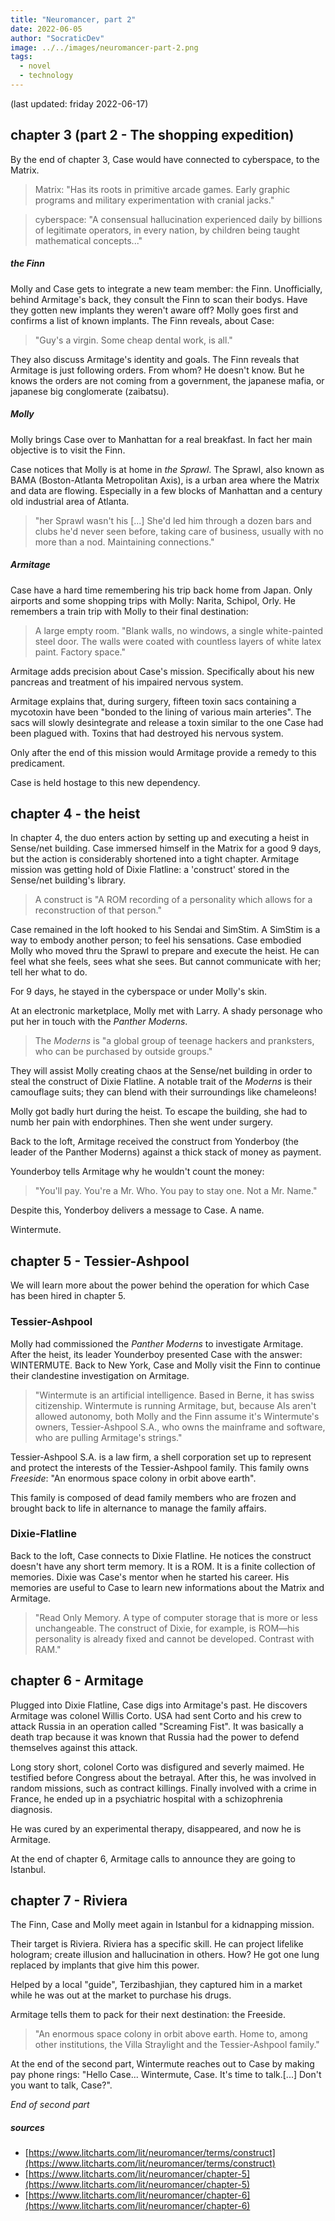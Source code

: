 ```yaml
---
title: "Neuromancer, part 2"
date: 2022-06-05
author: "SocraticDev"
image: ../../images/neuromancer-part-2.png
tags:
  - novel
  - technology
---
```

(last updated: friday 2022-06-17)

## chapter 3 (part 2 - The shopping expedition)
By the end of chapter 3, Case would have connected to cyberspace, to the Matrix.

> Matrix: "Has its roots in primitive arcade games. Early graphic programs and military experimentation with cranial jacks."

> cyberspace: "A consensual hallucination experienced daily by billions of legitimate operators, in every nation, by children being taught mathematical concepts..."

##### the Finn
Molly and Case gets to integrate a new team member: the Finn. Unofficially, behind Armitage's back, they consult the Finn to scan their bodys. Have they gotten new implants they weren't aware off? Molly goes first and confirms a list of known implants. The Finn reveals, about Case: 

> "Guy's a virgin. Some cheap dental work, is all."

They also discuss Armitage's identity and goals. The Finn reveals that Armitage is just following orders. From whom? He doesn't know. But he knows the orders are not coming from a government, the japanese mafia, or japanese big conglomerate (zaibatsu).

##### Molly
Molly brings Case over to Manhattan for a real breakfast. In fact her main objective is to visit the Finn.

Case notices that Molly is at home in _the Sprawl_. The Sprawl, also known as BAMA (Boston-Atlanta Metropolitan Axis), is a urban area where the Matrix and data are flowing. Especially in a few blocks of Manhattan and a century old industrial area of Atlanta.

> "her Sprawl wasn't his [...] She'd led him through a dozen bars and clubs he'd never seen before, taking care of business, usually with no more than a nod. Maintaining connections."

##### Armitage

Case have a hard time remembering his trip back home from Japan. Only airports and some shopping trips with Molly: Narita, Schipol, Orly. He remembers a train trip with Molly to their final destination: 

> A large empty room. "Blank walls, no windows, a single white-painted steel door. The walls were coated with countless layers of white latex paint. Factory space."

Armitage adds precision about Case's mission. Specifically about his new pancreas and treatment of his impaired nervous system. 

Armitage explains that, during surgery, fifteen toxin sacs containing a mycotoxin have been "bonded to the lining of various main arteries". The sacs will slowly desintegrate and release a toxin similar to the one Case had been plagued with. Toxins that had destroyed his nervous system.

Only after the end of this mission would Armitage provide a remedy to this predicament.

Case is held hostage to this new dependency.

## chapter 4 - the heist

In chapter 4, the duo enters action by setting up and executing a heist in
Sense/net building. Case immersed himself in the Matrix for a good 9 days, but
the action is considerably shortened into a tight chapter. Armitage mission was
getting hold of Dixie Flatline: a 'construct' stored in the Sense/net
building's library. 

> A construct is "A ROM recording of a personality which allows for a reconstruction of that person."

Case remained in the loft hooked to his Sendai and SimStim. A SimStim is a way to embody another person; to feel his sensations. Case embodied Molly who moved thru the Sprawl to prepare and execute the heist. He can feel what she feels, sees what she sees. But cannot communicate with her; tell her what to do.

For 9 days, he stayed in the cyberspace or under Molly's skin.

At an electronic marketplace, Molly met with Larry. A shady personage who put her in touch with the _Panther Moderns_. 

> The _Moderns_ is "a global group of teenage hackers and pranksters, who can be purchased by outside groups." 
 
They will assist Molly creating chaos at the Sense/net building in order to steal the construct of Dixie Flatline. A notable trait of the _Moderns_ is their camouflage suits; they can blend with their surroundings like chameleons!

Molly got badly hurt during the heist. To escape the building, she had to numb her pain with endorphines. Then she went under surgery.

Back to the loft, Armitage received the construct from Yonderboy (the leader of the Panther Moderns) against a thick stack of money as payment.

Younderboy tells Armitage why he wouldn't count the money:

>"You'll pay. You're a Mr. Who. You pay to stay one. Not a Mr. Name."

Despite this, Yonderboy delivers a message to Case. A name.

Wintermute.

## chapter 5 - Tessier-Ashpool

We will learn more about the power behind the operation for which Case has been
hired in chapter 5.

### Tessier-Ashpool
Molly had commissioned the _Panther Moderns_ to investigate Armitage.
After the heist, its leader Younderboy presented Case with the answer:
WINTERMUTE. Back to New York, Case and Molly visit the Finn to continue their clandestine
investigation on Armitage. 

> "Wintermute is an artificial intelligence. Based in Berne, it has swiss
> citizenship. Wintermute is running Armitage, but, because AIs aren't allowed
> autonomy, both Molly and the Finn assume it's Wintermute's owners,
> Tessier-Ashpool S.A., who owns the mainframe and software, who are pulling
> Armitage's strings."

Tessier-Ashpool S.A. is a law firm, a shell corporation set up to represent and
protect the interests of the Tessier-Ashpool family. This family owns
_Freeside_: "An enormous space colony in orbit above earth". 

This family is composed of dead family members who are frozen and brought back
to life in alternance to manage the family affairs.

### Dixie-Flatline

Back to the loft, Case connects to Dixie Flatline. He notices the construct
doesn't have any short term memory. It is a ROM. It is a finite collection of memories.
Dixie was Case's mentor when he started his career. His memories are useful to
Case to learn new informations about the Matrix and Armitage.

> "Read Only Memory. A type of computer storage that is more or less
> unchangeable. The construct of Dixie, for example, is ROM—his personality is
> already fixed and cannot be developed. Contrast with RAM."

## chapter 6 - Armitage

Plugged into Dixie Flatline, Case digs into Armitage's past. He discovers
Armitage was colonel Willis Corto. USA had sent Corto and his crew to attack Russia
in an operation called "Screaming Fist". It was basically a death trap because
it was known that Russia had the power to defend themselves against this attack.

Long story short, colonel Corto was disfigured and severly maimed. He testified
before Congress about the betrayal. After this, he was involved in random
missions, such as contract killings. Finally involved with a crime in
France, he ended up in a psychiatric hospital with a schizophrenia diagnosis.

He was cured by an experimental therapy, disappeared, and now he is Armitage.

At the end of chapter 6, Armitage calls to announce they are going to Istanbul.

## chapter 7 - Riviera

The Finn, Case and Molly meet again in Istanbul for a kidnapping mission. 

Their target is Riviera. Riviera has a specific skill. He can project lifelike hologram; create
illusion and hallucination in others. How? He got one lung replaced by implants
that give him this power.

Helped by a local "guide", Terzibashjian, they captured him in a
market while he was out at the market to purchase his drugs.

Armitage tells them to pack for their next destination: the Freeside.

> "An enormous space colony in orbit above earth. Home to, among other 
> institutions, the Villa Straylight and the Tessier-Ashpool family."

At the end of the second part, Wintermute reaches out to Case by making pay
phone rings: "Hello Case... Wintermute, Case. It's time to talk.[...] Don't you
want to talk, Case?".

_End of second part_

##### sources

- [https://www.litcharts.com/lit/neuromancer/terms/construct](https://www.litcharts.com/lit/neuromancer/terms/construct)
- [https://www.litcharts.com/lit/neuromancer/chapter-5](https://www.litcharts.com/lit/neuromancer/chapter-5)
- [https://www.litcharts.com/lit/neuromancer/chapter-6](https://www.litcharts.com/lit/neuromancer/chapter-6)
